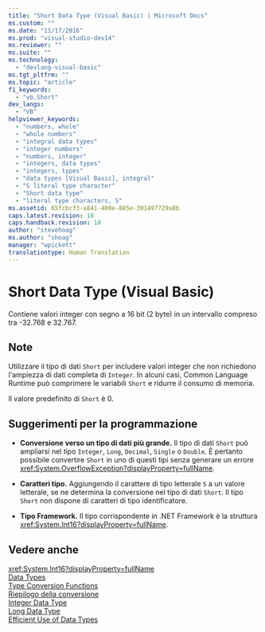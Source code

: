 ```yaml
---
title: "Short Data Type (Visual Basic) | Microsoft Docs"
ms.custom: ""
ms.date: "11/17/2016"
ms.prod: "visual-studio-dev14"
ms.reviewer: ""
ms.suite: ""
ms.technology: 
  - "devlang-visual-basic"
ms.tgt_pltfrm: ""
ms.topic: "article"
f1_keywords: 
  - "vb.Short"
dev_langs: 
  - "VB"
helpviewer_keywords: 
  - "numbers, whole"
  - "whole numbers"
  - "integral data types"
  - "integer numbers"
  - "numbers, integer"
  - "integers, data types"
  - "integers, types"
  - "data types [Visual Basic], integral"
  - "S literal type character"
  - "Short data type"
  - "literal type characters, S"
ms.assetid: 65fcbcf3-a841-400e-885e-301497729a8b
caps.latest.revision: 18
caps.handback.revision: 18
author: "stevehoag"
ms.author: "shoag"
manager: "wpickett"
translationtype: Human Translation
---
```

# Short Data Type (Visual Basic)
Contiene valori integer con segno a 16 bit \(2 byte\) in un intervallo compreso tra \-32.768 e 32.767.  
  
## Note  
 Utilizzare il tipo di dati `Short` per includere valori integer che non richiedono l'ampiezza di dati completa di `Integer`.  In alcuni casi, Common Language Runtime può comprimere le variabili `Short` e ridurre il consumo di memoria.  
  
 Il valore predefinito di `Short` è 0.  
  
## Suggerimenti per la programmazione  
  
-   **Conversione verso un tipo di dati più grande.** Il tipo di dati `Short` può ampliarsi nel tipo `Integer`, `Long`, `Decimal`, `Single` o `Double`.  È pertanto possibile convertire `Short` in uno di questi tipi senza generare un errore <xref:System.OverflowException?displayProperty=fullName>.  
  
-   **Caratteri tipo.** Aggiungendo il carattere di tipo letterale `S` a un valore letterale, se ne determina la conversione nel tipo di dati `Short`.  Il tipo `Short` non dispone di caratteri di tipo identificatore.  
  
-   **Tipo Framework.** Il tipo corrispondente in .NET Framework è la struttura <xref:System.Int16?displayProperty=fullName>.  
  
## Vedere anche  
 <xref:System.Int16?displayProperty=fullName>   
 [Data Types](../../../visual-basic/language-reference/data-types/data-type-summary.md)   
 [Type Conversion Functions](../../../visual-basic/language-reference/functions/type-conversion-functions.md)   
 [Riepilogo della conversione](../../../visual-basic/language-reference/keywords/conversion-summary.md)   
 [Integer Data Type](../../../visual-basic/language-reference/data-types/integer-data-type.md)   
 [Long Data Type](../../../visual-basic/language-reference/data-types/long-data-type.md)   
 [Efficient Use of Data Types](../../../visual-basic/programming-guide/language-features/data-types/efficient-use-of-data-types.md)